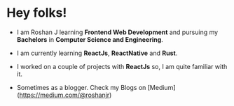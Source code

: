 
# Hey folks!

* I am Roshan J learning **Frontend Web Development** and pursuing my **Bachelors** in **Computer Science and Engineering**.

* I am currently learning **ReactJs**, **ReactNative** and **Rust**.

* I worked on a couple of projects with **ReactJs** so, I am quite familiar with it.

* Sometimes as a blogger. Check my Blogs on [Medium] (https://medium.com/@roshanjr)



<!---
therealroshan10/therealroshan10 is a ✨ special ✨ repository because its `README.md` (this file) appears on your GitHub profile.
You can click the Preview link to take a look at your changes.
--->
